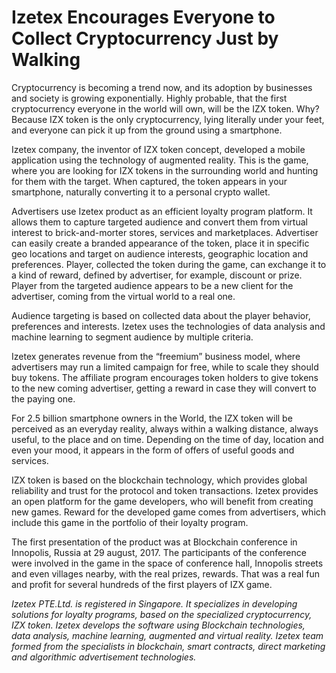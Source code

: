 # Izetex Encourages Everyone to Collect Cryptocurrency Just by Walking

Cryptocurrency is becoming a trend now, and its adoption by businesses and society is growing exponentially. 
Highly probable, that the first cryptocurrency everyone in the world will own, will be the IZX token. 
Why? Because IZX token is the only cryptocurrency, lying literally under your feet, and everyone can 
pick it up from the ground using a smartphone.
 
Izetex company, the inventor of IZX token concept, developed a mobile application using the technology of 
augmented reality. This is the game, where you are looking for IZX tokens in the surrounding world and 
hunting for them with the target. When captured, the token appears in your smartphone, naturally converting 
it to a personal crypto wallet.
 
Advertisers use Izetex product as an efficient loyalty program platform. It allows them to capture 
targeted audience and convert them from virtual interest to brick-and-morter stores, services and 
marketplaces. Advertiser can easily create a branded appearance of the token, place it in specific 
geo locations and target on audience interests, geographic location and preferences. Player, 
collected the token during the game, can exchange it to a kind of reward, defined by advertiser, 
for example, discount or prize. Player from the targeted audience appears to be a new client 
for the advertiser, coming from the virtual world to a real one.
 
Audience targeting is based on collected data about the player behavior, preferences and interests. 
Izetex uses the technologies of data analysis and machine learning to segment audience by multiple criteria.
 
Izetex generates revenue from the “freemium” business model, where advertisers may run a limited 
campaign for free, while to scale they should buy tokens. The affiliate program encourages token 
holders to give tokens to the new coming advertiser, getting a reward in case they 
will convert to the paying one.
 
For 2.5 billion smartphone owners in the World, the IZX token will be perceived as an everyday reality, 
always within a walking distance, always useful, to the place and on time.
Depending on the time of day, location and even your mood, it appears in the form of offers of 
useful goods and services.
 
IZX token is based on the blockchain technology, which provides global reliability and trust 
for the protocol and token transactions. Izetex provides an open platform for the game developers, 
who will benefit from creating new games. Reward for the developed game comes from advertisers, 
which include this game in the portfolio of their loyalty program.
 
The first presentation of the product was at Blockchain conference in Innopolis, Russia at 29 august, 2017. 
The participants of the conference were involved in the game in the space of 
conference hall, Innopolis streets and even villages nearby, with the real prizes, rewards. 
That was a real fun and profit for several hundreds of the first players of IZX game.
 
_Izetex PTE.Ltd.  is registered in Singapore. It specializes in developing solutions for 
loyalty programs, based on the specialized cryptocurrency, IZX token. 
Izetex develops the software using Blockchain technologies, data analysis, machine learning, 
augmented and virtual reality. Izetex team formed from the specialists in blockchain, 
smart contracts, direct marketing and algorithmic advertisement technologies._
